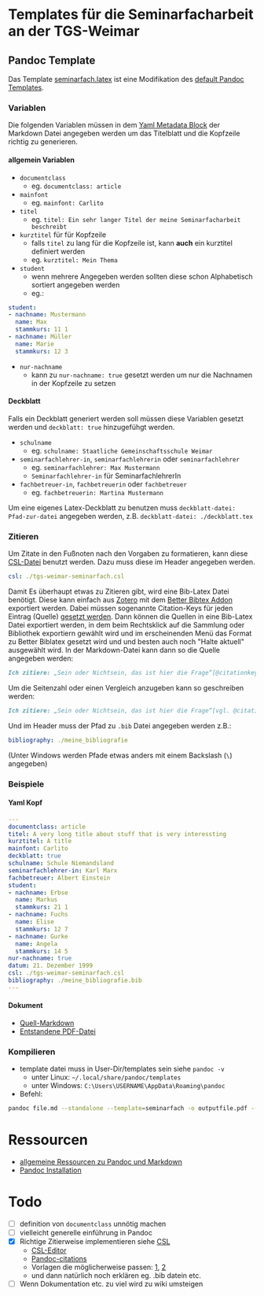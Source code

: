 # Templates für die Seminarfacharbeit an der TGS-Weimar

## Pandoc Template

Das Template [seminarfach.latex](https://gitlab.com/october32551/tgsw_semi/-/blob/main/templates/seminarfach.latex) ist eine Modifikation des [default Pandoc Templates](https://github.com/jgm/pandoc/blob/master/data/templates/default.latex).

### Variablen

Die folgenden Variablen müssen in dem [Yaml Metadata Block](https://pandoc.org/MANUAL.html#extension-yaml_metadata_block) der Markdown Datei angegeben werden um das Titelblatt und die Kopfzeile richtig zu generieren.

#### allgemein Variablen

+ `documentclass`
	+ eg. `documentclass: article`
+ `mainfont`
	+ eg. `mainfont: Carlito`
+ `titel`
	+ eg. `titel: Ein sehr langer Titel der meine Seminarfacharbeit beschreibt`
+ `kurztitel` für für Kopfzeile
	+ falls `titel` zu lang für die Kopfzeile ist, kann **auch** ein kurztitel definiert werden
	+ eg. `kurztitel: Mein Thema`
+ `student`
	+ wenn mehrere Angegeben werden sollten diese schon Alphabetisch sortiert angegeben werden
	+ eg.:

```yaml
student:
- nachname: Mustermann
  name: Max
  stammkurs: 11 1
- nachname: Müller
  name: Marie
  stammkurs: 12 3
```

+ `nur-nachname`
	+ kann zu `nur-nachname: true` gesetzt werden um nur die Nachnamen in der Kopfzeile zu setzen

#### Deckblatt

Falls ein Deckblatt generiert werden soll müssen diese Variablen gesetzt werden und `deckblatt: true` hinzugefühgt werden.

+ `schulname`
	+ eg. `schulname: Staatliche Gemeinschaftsschule Weimar`
+ `seminarfachlehrer-in`, `seminarfachlehrerin` oder `seminarfachlehrer`
	+ eg. `seminarfachlehrer: Max Mustermann`
	+ `Seminarfachlehrer-in` für SeminarfachlehrerIn
+ `fachbetreuer-in`, `fachbetreuerin` oder `fachbetreuer`
	+ eg. `fachbetreuerin: Martina Mustermann`

Um eine eigenes Latex-Deckblatt zu benutzen muss `deckblatt-datei: Pfad-zur-datei` angegeben werden, z.B. `deckblatt-datei: ./deckblatt.tex`

### Zitieren

Um Zitate in den Fußnoten nach den Vorgaben zu formatieren, kann diese [CSL-Datei](csl/tgs-weimar-seminarfach.csl) benutzt werden. Dazu muss diese im Header angegeben werden.

```yaml
csl: ./tgs-weimar-seminarfach.csl
```

Damit Es überhaupt etwas zu Zitieren gibt, wird eine Bib-Latex Datei benötigt. Diese kann einfach aus [Zotero](https://www.zotero.org/) mit dem [Better Bibtex Addon](https://retorque.re/zotero-better-bibtex/installation/) exportiert werden. Dabei müssen sogenannte Citation-Keys für jeden Eintrag (Quelle) [gesetzt werden](https://alix-lahuec.gitbook.io/zotero-roam/getting-started/prereqs#setup-checklist). Dann können die Quellen in eine Bib-Latex Datei exportiert werden, in dem beim Rechtsklick auf die Sammlung oder Bibliothek exportiern gewählt wird und im erscheinenden Menü das Format zu Better Biblatex gesetzt wird und und besten auch noch "Halte aktuell" ausgewählt wird. In der Markdown-Datei kann dann so die Quelle angegeben werden:

```md
Ich zitiere: „Sein oder Nichtsein, das ist hier die Frage“[@citationkey].
```

Um die Seitenzahl oder einen Vergleich anzugeben kann so geschreiben werden:

```md
Ich zitiere: „Sein oder Nichtsein, das ist hier die Frage“[vgl. @citationkey, S. 30].
```

Und im Header muss der Pfad zu `.bib` Datei angegeben werden z.B.:

```yaml
bibliography: ./meine_bibliografie
```

(Unter Windows werden Pfade etwas anders mit einem Backslash (` \ `) angegeben)

### Beispiele

#### Yaml Kopf

```yaml
---
documentclass: article
titel: A very long title about stuff that is very interessting
kurztitel: A title
mainfont: Carlito
deckblatt: true
schulname: Schule Niemandsland
seminarfachlehrer-in: Karl Marx
fachbetreuer: Albert Einstein
student:
- nachname: Erbse
  name: Markus
  stammkurs: 21 1
- nachname: Fuchs
  name: Elise
  stammkurs: 12 7
- nachname: Gurke
  name: Angela
  stammkurs: 14 5
nur-nachname: true
datum: 21. Dezember 1999
csl: ./tgs-weimar-seminarfach.csl
bibliography: ./meine_bibliografie.bib
---
```

#### Dokument

+ [Quell-Markdown](Beispiele/example.md)
+ [Entstandene PDF-Datei](Beispiele/example.pdf)

### Kompilieren

+ template datei muss in User-Dir/templates sein siehe `pandoc -v`
	+ unter Linux: `~/.local/share/pandoc/templates`
	+ unter Windows: `C:\Users\USERNAME\AppData\Roaming\pandoc`
+ Befehl:

```bash
pandoc file.md --standalone --template=seminarfach -o outputfile.pdf --pdf-engine=xelatex -C
```

# Ressourcen

+ [allgemeine Ressourcen zu Pandoc und Markdown](https://baireuther.de/page/markdown/)
+ [Pandoc Installation](https://pandoc.org/installing.html)

# Todo

+ [ ] definition von `documentclass` unnötig machen 
+ [ ] vielleicht generelle einführung in Pandoc
+ [x] Richtige Zitierweise implementieren siehe [CSL](https://github.com/citation-style-language/styles)
	+ [CSL-Editor](https://editor.citationstyles.org/about/)
	+ [Pandoc-citations](https://pandoc.org/MANUAL.html#citations)
	+ Vorlagen die möglicherweise passen: [1](https://editor.citationstyles.org/styleInfo/?styleId=http%3A%2F%2Fwww.zotero.org%2Fstyles%2Fneuroimaging-clinics-of-north-america), [2](https://editor.citationstyles.org/styleInfo/?styleId=http%3A%2F%2Fwww.zotero.org%2Fstyles%2Fbritish-journal-of-dermatology)
	+ und dann natürlich noch erklären eg. .bib datein etc.
+ [ ] Wenn Dokumentation etc. zu viel wird zu wiki umsteigen
